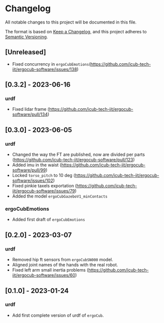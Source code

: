 # Changelog

All notable changes to this project will be documented in this file.

The format is based on [Keep a Changelog](https://keepachangelog.com/en/1.0.0/),
and this project adheres to [Semantic Versioning](https://semver.org/spec/v2.0.0.html).

## [Unreleased]

- Fixed concurrency in `ergoCubEmotions`(https://github.com/icub-tech-iit/ergocub-software/issues/138)

## [0.3.2] - 2023-06-16

### urdf
- Fixed lidar frame (https://github.com/icub-tech-iit/ergocub-software/pull/134)

## [0.3.0] - 2023-06-05

### urdf

- Changed the way the FT are published, now are divided per parts (https://github.com/icub-tech-iit/ergocub-software/pull/123)
- Added imu in the waist (https://github.com/icub-tech-iit/ergocub-software/pull/99)
- Locked `torso_pitch` to 10 deg (https://github.com/icub-tech-iit/ergocub-software/issues/102)
- Fixed pinkie taxels exportation (https://github.com/icub-tech-iit/ergocub-software/issues/79)
- Added the model `ergoCubGazeboV1_minContacts`

### ergoCubEmotions
- Added first draft of `ergoCubEmotions`

## [0.2.0] - 2023-03-07

### urdf
- Removed hip ft sensors from `ergoCubSN000` model.
- Aligned joint names of the hands with the real robot.
- Fixed left arm small inertia problems (https://github.com/icub-tech-iit/ergocub-software/issues/60)

## [0.1.0] - 2023-01-24

### urdf
- Add first complete version of urdf of `ergoCub`.
